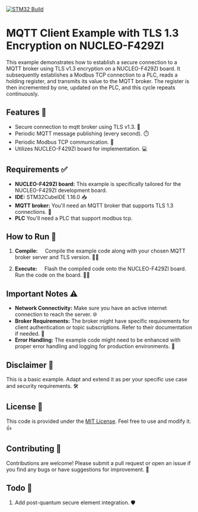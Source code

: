 [![STM32 Build](https://github.com/smartfactoryrepo/qubip-mqtt-client-mbedtls1v3/actions/workflows/build.yml/badge.svg)](https://github.com/smartfactoryrepo/qubip-mqtt-client-mbedtls1v3/actions/workflows/build.yml)

# MQTT Client Example with TLS 1.3 Encryption on NUCLEO-F429ZI

This example demonstrates how to establish a secure connection to a MQTT broker using TLS v1.3 encryption on a NUCLEO-F429ZI board.
It subsequently establishes a Modbus TCP connection to a PLC, reads a holding register, and transmits its value to the MQTT broker. The register is then incremented by one, updated on the PLC, and this cycle repeats continuously.

## Features 🧰

* Secure connection to mqtt broker using TLS v1.3. 🔐
* Periodic MQTT message publishing (every second). ⏱️
* Periodic Modbus TCP communication. 🔄
* Utilizes NUCLEO-F429ZI board for implementation. 💻

## Requirements ✅

* **NUCLEO-F429ZI board:** This example is specifically tailored for the NUCLEO-F429ZI development board. 
* **IDE:** STM32CubeIDE 1.16.0 📥
* **MQTT broker:** You'll need an MQTT broker that supports TLS 1.3 connections. 🧩
* **PLC**  You'll need a PLC that support modbus tcp.

## How to Run 🚀

1. **Compile:**
    Compile the example code along with your chosen MQTT broker server and TLS version. 🧑‍💻

2. **Execute:**
    Flash the compiled code onto the NUCLEO-F429ZI board. 
    Run the code on the board. 🏃‍♀️

## Important Notes ⚠️

* **Network Connectivity:** Make sure you have an active internet connection to reach the server. 🌐
* **Broker Requirements:** The broker might have specific requirements for client authentication or topic subscriptions. Refer to their documentation if needed. 📖
* **Error Handling:** The example code might need to be enhanced with proper error handling and logging for production environments. 🐛

## Disclaimer 📢

This is a basic example. Adapt and extend it as per your specific use case and security requirements. 🛠️

## License 📄

This code is provided under the [MIT License](LICENSE). Feel free to use and modify it. 👍

## Contributing 🤝

Contributions are welcome! Please submit a pull request or open an issue if you find any bugs or have suggestions for improvement. 🙏

## Todo 🚧
1. Add post-quantum secure element integration. 🛡️

